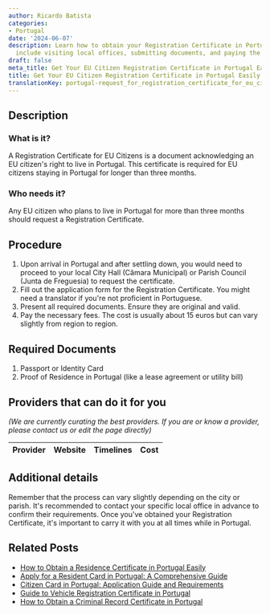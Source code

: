 ```yaml
---
author: Ricardo Batista
categories:
- Portugal
date: '2024-06-07'
description: Learn how to obtain your Registration Certificate in Portugal. Steps
  include visiting local offices, submitting documents, and paying the required fees.
draft: false
meta_title: Get Your EU Citizen Registration Certificate in Portugal Easily
title: Get Your EU Citizen Registration Certificate in Portugal Easily
translationKey: portugal-request_for_registration_certificate_for_eu_citizen
---
```


## Description
### What is it?
A Registration Certificate for EU Citizens is a document acknowledging an EU citizen's right to live in Portugal. This certificate is required for EU citizens staying in Portugal for longer than three months.

### Who needs it?
Any EU citizen who plans to live in Portugal for more than three months should request a Registration Certificate.

## Procedure
1. Upon arrival in Portugal and after settling down, you would need to proceed to your local City Hall (Câmara Municipal) or Parish Council (Junta de Freguesia) to request the certificate.
2. Fill out the application form for the Registration Certificate. You might need a translator if you're not proficient in Portuguese.
3. Present all required documents. Ensure they are original and valid.
4. Pay the necessary fees. The cost is usually about 15 euros but can vary slightly from region to region.

## Required Documents
1. Passport or Identity Card
2. Proof of Residence in Portugal (like a lease agreement or utility bill)

## Providers that can do it for you

_(We are currently curating the best providers. If you are or know a provider, please contact us or edit the page directly)_

| Provider        |     Website     |     Timelines    |       Cost      |
| --------------- | --------------- |  :-------------: | :-------------: |

## Additional details
Remember that the process can vary slightly depending on the city or parish. It's recommended to contact your specific local office in advance to confirm their requirements. Once you've obtained your Registration Certificate, it's important to carry it with you at all times while in Portugal.


## Related Posts

- [How to Obtain a Residence Certificate in Portugal Easily](https://tramitit.com/guides/portugal/request_for_residence_certificate/)
- [Apply for a Resident Card in Portugal: A Comprehensive Guide](https://tramitit.com/guides/portugal/request_for_resident_card_for_foreign_citizens/)
- [Citizen Card in Portugal: Application Guide and Requirements](https://tramitit.com/guides/portugal/request_for_citizen_card/)
- [Guide to Vehicle Registration Certificate in Portugal](https://tramitit.com/guides/portugal/request_for_registration_certificate/)
- [How to Obtain a Criminal Record Certificate in Portugal](https://tramitit.com/guides/portugal/request_for_criminal_record_certificate/)
